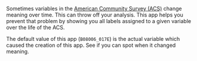Sometimes variables in the [American Community Survey (ACS)](https://en.wikipedia.org/wiki/American_Community_Survey) change meaning over time. This can throw off your analysis. This app helps you prevent that problem by showing you all labels assigned to a given variable over the life of the ACS.

The default value of this app (`B08006_017E`) is the actual variable which caused the creation of this app. See if you can spot when it changed meaning.